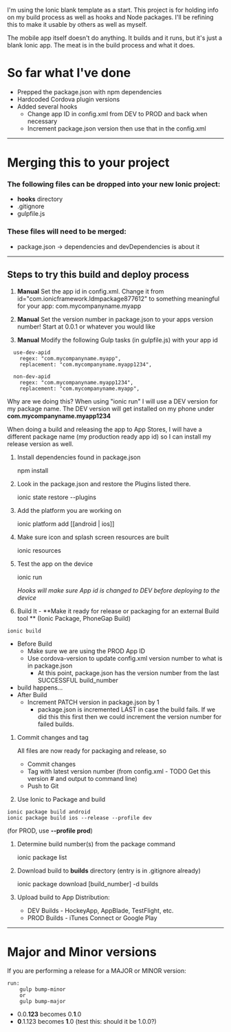 
I'm using the Ionic blank template as a start. This project is for holding info on my build process as well as hooks and Node packages. I'll be refining this to make it usable by others as well as myself.

The mobile app itself doesn't do anything. It builds and it runs, but it's just a blank Ionic app. The meat is in the build process and what it does.


# So far what I've done
* Prepped the package.json with npm dependencies
* Hardcoded Cordova plugin versions
* Added several hooks
  * Change app ID in config.xml from DEV to PROD and back when necessary
  * Increment package.json version then use that in the config.xml

---
# Merging this to your project
### The following files can be dropped into your new Ionic project:
* **hooks** directory
* .gitignore
* gulpfile.js

### These files will need to be merged:
* package.json -> dependencies and devDependencies is about it

---
## Steps to try this build and deploy process

1. **Manual** Set the app id in config.xml. Change it from id="com.ionicframework.ldmpackage877612"
    to something meaningful for your app: com.mycompanyname.myapp

1. **Manual** Set the version number in package.json to your apps version number! Start at 0.0.1 or whatever you would like

1. **Manual** Modify the following Gulp tasks (in gulpfile.js) with your app id
```
  use-dev-apid
    regex: "com.mycompanyname.myapp",
    replacement: "com.mycompanyname.myapp1234",

  non-dev-apid
    regex: "com.mycompanyname.myapp1234",
    replacement: "com.mycompanyname.myapp",
```
  Why are we doing this?
  When using "ionic run" I will use a DEV version for my package name. The DEV version will get installed on my phone under **com.mycompanyname.myapp1234**

  When doing a build and releasing the app to App Stores, I will have a different package name (my production ready app id) so I can install my release version as well.

1. Install dependencies found in package.json

    npm install   

1. Look in the package.json and restore the Plugins  listed there.

    ionic state restore --plugins  

1. Add the platform you are working on

    ionic platform add [[android | ios]]

1. Make sure icon and splash screen resources are built

    ionic resources  

1. Test the app on the device

    ionic run   

   *Hooks will make sure App id is changed to DEV before deploying to the device*

1. Build It - **Make it ready for release or packaging for an external Build tool ** (Ionic Package, PhoneGap Build)
```
ionic build
```
  * Before Build
    * Make sure we are using the PROD App ID
    * Use cordova-version to update config.xml version number to what is in package.json
      * At this point, package.json has the version number from the last SUCCESSFUL build_number
  * build happens...
  * After Build
    * Increment PATCH version in package.json by 1
      * package.json is incremented LAST in case the build fails. If we did this this first then we could increment the version number for failed builds.      

1. Commit changes and tag

    All files are now ready for packaging and release, so
    * Commit changes
    * Tag with latest version number (from config.xml - TODO Get this version # and output to command line)
    * Push to Git

1. Use Ionic to Package and build
```
ionic package build android
ionic package build ios --release --profile dev
```
  (for PROD, use **--profile prod**)

1. Determine build number(s) from the package command

    ionic package list

1. Download build to **builds** directory (entry is in .gitignore already)

    ionic package download [build_number] -d builds

1. Upload build to App Distribution:
   * DEV Builds - HockeyApp, AppBlade, TestFlight, etc.
   * PROD Builds - iTunes Connect or Google Play        

---

# Major and Minor versions
If you are performing a release for a MAJOR or MINOR version:

    run:
        gulp bump-minor
        or
        gulp bump-major

* 0.0.**123** becomes 0.**1**.0
* **0**.1.123 becomes **1**.0 (test this: should it be 1.0.0?)
